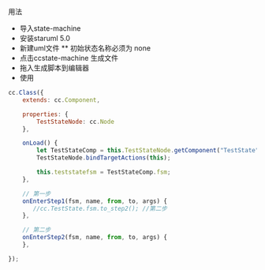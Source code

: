 用法
* 导入state-machine
* 安装staruml 5.0
* 新建uml文件
** 初始状态名称必须为 none
* 点击ccstate-machine 生成文件
* 拖入生成脚本到编辑器
* 使用
```js
cc.Class({
	extends: cc.Component,

    properties: {
    	TestStateNode: cc.Node
	},

	onLoad() {
		let TestStateComp = this.TestStateNode.getComponent("TestState");
		TestStateNode.bindTargetActions(this);

		this.teststatefsm = TestStateComp.fsm;
	},

	// 第一步
    onEnterStep1(fsm, name, from, to, args) {
       //cc.TestState.fsm.to_step2(); //第二步
    },

    // 第二步
    onEnterStep2(fsm, name, from, to, args) {
    },

});

```
